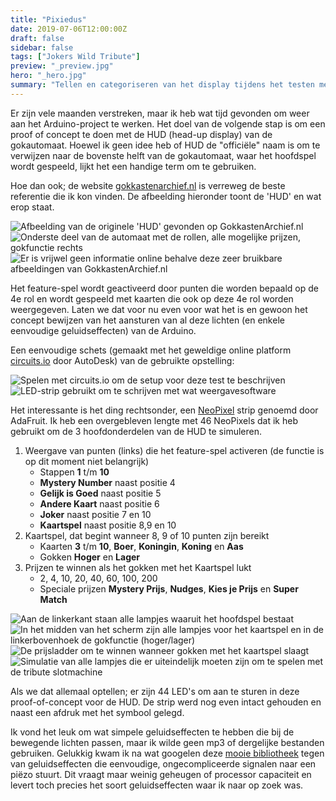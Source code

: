 ```yaml
---
title: "Pixiedus"
date: 2019-07-06T12:00:00Z
draft: false
sidebar: false
tags: ["Jokers Wild Tribute"]
preview: "_preview.jpg"
hero: "_hero.jpg"
summary: "Tellen en categoriseren van het display tijdens het testen met een Neopixel-strip."
---
```


Er zijn vele maanden verstreken, maar ik heb wat tijd gevonden om weer aan het Arduino-project te werken.
Het doel van de volgende stap is om een proof of concept te doen met de HUD (head-up display) van de gokautomaat.
Hoewel ik geen idee heb of HUD de "officiële" naam is om te verwijzen naar de bovenste helft van de gokautomaat, waar het hoofdspel wordt gespeeld, lijkt het een handige term om te gebruiken.

Hoe dan ook; de website [gokkastenarchief.nl](http://www.gokkastenarchief.nl/online/jokers-wild/) is verreweg de beste referentie die ik kon vinden.
De afbeelding hieronder toont de 'HUD' en wat erop staat.

![Afbeelding van de originele 'HUD' gevonden op GokkastenArchief.nl](gokkasten-archief-nl-002.jpg)
![Onderste deel van de automaat met de rollen, alle mogelijke prijzen, gokfunctie rechts](gokkasten-archief-nl-003.jpg)
![Er is vrijwel geen informatie online behalve deze zeer bruikbare afbeeldingen van GokkastenArchief.nl](gokkasten-archief-nl-004.jpg)

Het feature-spel wordt geactiveerd door punten die worden bepaald op de 4e rol en wordt gespeeld met kaarten die ook op deze 4e rol worden weergegeven.
Laten we dat voor nu even voor wat het is en gewoon het concept bewijzen van het aansturen van al deze lichten (en enkele eenvoudige geluidseffecten) van de Arduino.

Een eenvoudige schets (gemaakt met het geweldige online platform [circuits.io](https://www.circuits.io/) door AutoDesk) van de gebruikte opstelling:

![Spelen met circuits.io om de setup voor deze test te beschrijven](hud-poc.png)
![LED-strip gebruikt om te schrijven met wat weergavesoftware](_preview.jpg)

Het interessante is het ding rechtsonder, een [NeoPixel](https://www.adafruit.com/products/1376) strip genoemd door AdaFruit.
Ik heb een overgebleven lengte met 46 NeoPixels dat ik heb gebruikt om de 3 hoofdonderdelen van de HUD te simuleren.

1. Weergave van punten (links) die het feature-spel activeren (de functie is op dit moment niet belangrijk)
   - Stappen **1** t/m **10**
   - **Mystery Number** naast positie 4
   - **Gelijk is Goed** naast positie 5
   - **Andere Kaart** naast positie 6
   - **Joker** naast positie 7 en 10
   - **Kaartspel** naast positie 8,9 en 10
2. Kaartspel, dat begint wanneer 8, 9 of 10 punten zijn bereikt
    - Kaarten **3** t/m **10**, **Boer**, **Koningin**, **Koning** en **Aas**
    - Gokken **Hoger** en **Lager**
3. Prijzen te winnen als het gokken met het Kaartspel lukt
    - 2, 4, 10, 20, 40, 60, 100, 200
    - Speciale prijzen **Mystery Prijs**, **Nudges**, **Kies je Prijs** en **Super Match**

![Aan de linkerkant staan alle lampjes waaruit het hoofdspel bestaat](JokersWild-011.png)
![In het midden van het scherm zijn alle lampjes voor het kaartspel en in de linkerbovenhoek de gokfunctie (hoger/lager)](JokersWild-013.png)
![De prijsladder om te winnen wanneer gokken met het kaartspel slaagt](JokersWild-016.png)
![Simulatie van alle lampjes die er uiteindelijk moeten zijn om te spelen met de tribute slotmachine](JokersWild-018.png)

Als we dat allemaal optellen; er zijn 44 LED's om aan te sturen in deze proof-of-concept voor de HUD.
De strip werd nog even intact gehouden en naast een afdruk met het symbool gelegd.

Ik vond het leuk om wat simpele geluidseffecten te hebben die bij de bewegende lichten passen, maar ik wilde geen mp3 of dergelijke bestanden gebruiken.
Gelukkig kwam ik na wat googelen deze [mooie bibliotheek](https://mycontraption.com/sound-effects-with-and-arduino/) tegen van geluidseffecten die eenvoudige, ongecompliceerde signalen naar een piëzo stuurt.
Dit vraagt maar weinig geheugen of processor capaciteit en levert toch precies het soort geluidseffecten waar ik naar op zoek was.
